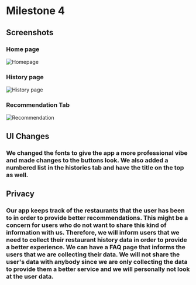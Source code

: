 # Milestone 4
## Screenshots

### Home page
![Homepage](https://github.com/ruan-andy/COGS121/blob/master/skeleton%20screenshots/index.JPG)
### History page
![History page](https://github.com/ruan-andy/COGS121/blob/master/skeleton%20screenshots/history.JPG)
### Recommendation Tab
![Recommendation](https://github.com/ruan-andy/COGS121/blob/master/skeleton%20screenshots/recommend.JPG)

## UI Changes
### We changed the fonts to give the app a more professional vibe and made changes to the buttons look. We also added a numbered list in the histories tab and have the title on the top as well.

## Privacy

### Our app keeps track of the restaurants that the user has been to in order to provide better recommendations. This might be a concern for users who do not want to share this kind of information with us. Therefore, we will inform users that we need to collect their restaurant history data in order to provide a better experience. We can have a FAQ page that informs the users that we are collecting their data. We will not share the user's data with anybody since we are only collecting the data to provide them a better service and we will personally not look at the user data.
<!-- ## Frontend

## Backend -->
